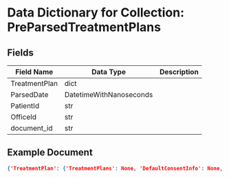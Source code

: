# Data Dictionary for Collection: PreParsedTreatmentPlans
## Fields
| Field Name | Data Type | Description |
|------------|-----------|-------------|
| TreatmentPlan | dict | |
| ParsedDate | DatetimeWithNanoseconds | |
| PatientId | str | |
| OfficeId | str | |
| document_id | str | |

## Example Document
```json
{'TreatmentPlan': {'TreatmentPlans': None, 'DefaultConsentInfo': None, 'Created': '05/02/2023', 'PracticeId': 1, 'DefaultVisitPhase': 1, 'PatientGuid': '7zfyQvTYzhU76A1v4ZbW', 'EnableInsurance': True, 'ShowVisitPhase': True, 'OfficeId': '17003175', 'ShowInsurancePay': True, 'PatientId': '3903', 'ProviderId': 'VAVH', 'Adjustments': []}, 'ParsedDate': DatetimeWithNanoseconds(2023, 5, 2, 17, 33, 32, 751000, tzinfo=datetime.timezone.utc), 'PatientId': '3903', 'OfficeId': '17003175', 'document_id': '01T2bQXIFeswYKq9Mig2'}
```
